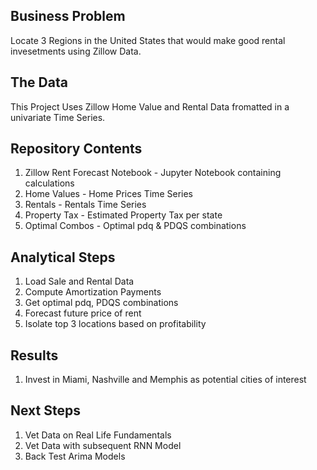 ## Business Problem

Locate 3 Regions in the United States that would make good rental invesetments using Zillow Data.

## The Data

This Project Uses Zillow Home Value and Rental Data fromatted in a univariate Time Series.


## Repository Contents

1. Zillow Rent Forecast Notebook - Jupyter Notebook containing calculations
2. Home Values - Home Prices Time Series
3. Rentals - Rentals Time Series
4. Property Tax - Estimated Property Tax per state
5. Optimal Combos - Optimal pdq & PDQS combinations

## Analytical Steps

1. Load Sale and Rental Data
2. Compute Amortization Payments
3. Get optimal pdq, PDQS combinations
4. Forecast future price of rent
5. Isolate top 3 locations based on profitability

## Results

1. Invest in Miami, Nashville and Memphis as potential cities of interest

## Next Steps

1. Vet Data on Real Life Fundamentals
2. Vet Data with subsequent RNN Model
3. Back Test Arima Models
